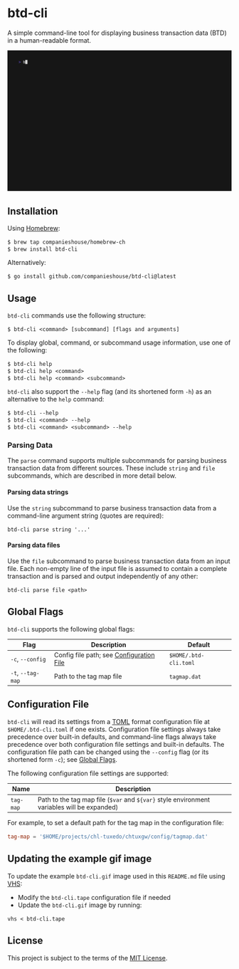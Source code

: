 # btd-cli

A simple command-line tool for displaying business transaction data (BTD) in a human-readable format.

![btd-cli](btd-cli.gif)

## Installation

Using [Homebrew](https://brew.sh):

```shell
$ brew tap companieshouse/homebrew-ch
$ brew install btd-cli
```

Alternatively:

```shell
$ go install github.com/companieshouse/btd-cli@latest
```

## Usage

`btd-cli` commands use the following structure:

```shell
$ btd-cli <command> [subcommand] [flags and arguments]
```

To display global, command, or subcommand usage information, use one of the following:

```shell
$ btd-cli help
$ btd-cli help <command>
$ btd-cli help <command> <subcommand>
```

`btd-cli` also support the `--help` flag (and its shortened form `-h`) as an alternative to the `help` command: 

```shell
$ btd-cli --help
$ btd-cli <command> --help
$ btd-cli <command> <subcommand> --help
```

### Parsing Data

The `parse` command supports multiple subcommands for parsing business transaction data from different sources. These include `string` and `file` subcommands, which are described in more detail below.

#### Parsing data strings

Use the `string` subcommand to parse business transaction data from a command-line argument string (quotes are required):

```shell
btd-cli parse string '...'
```

#### Parsing data files

Use the `file` subcommand to parse business transaction data from an input file. Each non-empty line of the input file is assumed to contain a complete transaction and is parsed and output independently of any other:

```shell
btd-cli parse file <path>
```

## Global Flags

`btd-cli` supports the following global flags:

| Flag              | Description                                  | Default               |
|-------------------|----------------------------------------------|-----------------------|
| `-c`, `--config`  | Config file path; see [Configuration File](#configuration-file) | `$HOME/.btd-cli.toml` |
| `-t`, `--tag-map` | Path to the tag map file                     | `tagmap.dat`          |

## Configuration File

`btd-cli` will read its settings from a [TOML](https://toml.io/en/) format configuration file at `$HOME/.btd-cli.toml` if one exists. Configuration file settings always take precedence over built-in defaults, and command-line flags always take precedence over both configuration file settings and built-in defaults. The configuration file path can be changed using the `--config` flag (or its shortened form `-c`); see [Global Flags](#global-flags).

The following configuration file settings are supported:

| Name      | Description                                                                 |
|-----------|-----------------------------------------------------------------------------|
| `tag-map` | Path to the tag map file (`$var` and `${var}` style environment variables will be expanded) |

For example, to set a default path for the tag map in the configuration file:

```toml
tag-map = '$HOME/projects/chl-tuxedo/chtuxgw/config/tagmap.dat'
```

## Updating the example gif image

To update the example `btd-cli.gif` image used in this `README.md` file using [VHS](https://github.com/charmbracelet/vhs):

- Modify the `btd-cli.tape` configuration file if needed
- Update the `btd-cli.gif` image by running:

```shell
vhs < btd-cli.tape
```

## License

This project is subject to the terms of the [MIT License](/LICENSE).
